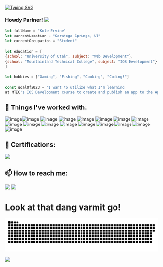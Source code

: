 [![Typing SVG](https://readme-typing-svg.demolab.com?font=Fira+Code&duration=2500&pause=1500&color=B50000&width=435&lines=Full+Stack+Web+Developer;IOS+%26+Swift+Developer)](https://git.io/typing-svg)

### Howdy Partner! <img src="https://raw.githubusercontent.com/MartinHeinz/MartinHeinz/master/wave.gif" width="30px">

```Javascript
let fullName = "Kole Ervine"
let currentLocation = "Saratoga Springs, UT"
let currentOccupation = "Student"

let education = [
{school: "University of Utah", subject: "Web Development"},
{school: "Mountainland Technical College", subject: "IOS Development"}
]

let hobbies = ["Gaming", "Fishing", "Cooking", "Coding!"]

const goalOf2023 = "I want to utilize what I'm learning
at MTEC's IOS Development course to create and publish an app to the Apple App Store."

```
## 🔭 Things I've worked with:
![image](https://img.shields.io/badge/MongoDB-4EA94B?style=for-the-badge&logo=mongodb&logoColor=white)![image](https://img.shields.io/badge/MySQL-005C84?style=for-the-badge&logo=mysql&logoColor=white) ![image](https://img.shields.io/badge/Coinbase-0052FF?style=for-the-badge&logo=Coinbase&logoColor=white) ![image](https://img.shields.io/badge/Heroku-430098?style=for-the-badge&logo=heroku&logoColor=white) ![image](https://img.shields.io/badge/GitHub_Actions-2088FF?style=for-the-badge&logo=github-actions&logoColor=white) ![image](https://img.shields.io/badge/Binance-FCD535?style=for-the-badge&logo=binance&logoColor=white) ![image](https://img.shields.io/badge/Bootstrap-563D7C?style=for-the-badge&logo=bootstrap&logoColor=white) ![image](https://img.shields.io/badge/Node.js-339933?style=for-the-badge&logo=nodedotjs&logoColor=white) ![image](https://img.shields.io/badge/React-20232A?style=for-the-badge&logo=react&logoColor=61DAFB) ![image](https://img.shields.io/badge/VSCode-0078D4?style=for-the-badge&logo=visual%20studio%20code&logoColor=white) ![image](https://img.shields.io/badge/Xcode-007ACC?style=for-the-badge&logo=Xcode&logoColor=white) ![image](https://img.shields.io/badge/CSS3-1572B6?style=for-the-badge&logo=css3&logoColor=white) ![image](https://img.shields.io/badge/JavaScript-323330?style=for-the-badge&logo=javascript&logoColor=F7DF1E) ![image](https://img.shields.io/badge/HTML5-E34F26?style=for-the-badge&logo=html5&logoColor=white) ![image](https://img.shields.io/badge/Swift-FA7343?style=for-the-badge&logo=swift&logoColor=white) ![image](https://img.shields.io/badge/NativeScript-3655FF?style=for-the-badge&logo=NativeScript&logoColor=black) ![image](https://img.shields.io/badge/GIT-E44C30?style=for-the-badge&logo=git&logoColor=white)
 

## :school: Certifications:
[<img src="https://user-images.githubusercontent.com/95316362/217667671-58c6cacd-4f26-432e-8445-37e32f5dd660.png" />](https://www.credly.com/badges/fdf929a1-7cd9-42db-b776-feac15910450/public_url)

## 📫 How to reach me:

[<img src="https://img.shields.io/badge/LinkedIn-0077B5?style=for-the-badge&logo=linkedin&logoColor=white" />](https://www.linkedin.com/in/bullmoosedev/)                [<img src="https://img.shields.io/badge/Gmail-D14836?style=for-the-badge&logo=gmail&logoColor=white">](mailto:koleervine@gmail.com)


# Look at that dang varmit go!

![Snake animation](https://github.com/BullMooseDev/BullMooseDev/blob/output/github-contribution-grid-snake.svg)

![](https://komarev.com/ghpvc/?username=BullMooseDev&style=plastic&label=Total+Visitors)

<!--

// the below snippet is for light mode snake
![snake gif](https://github.com/BullMooseDev/BullMooseDev/blob/output/github-contribution-grid-snake.gif)

**BullMooseDev/BullMooseDev** is a ✨ _special_ ✨ repository because its `README.md` (this file) appears on your GitHub profile.

Here are some ideas to get you started:

- 🔭 I’m currently working on ...
- 🌱 I’m currently learning ...
- 👯 I’m looking to collaborate on ...
- 🤔 I’m looking for help with ...
- 💬 Ask me about ...
- 📫 How to reach me: ...
- 😄 Pronouns: ...
- ⚡ Fun fact: ...
-->
